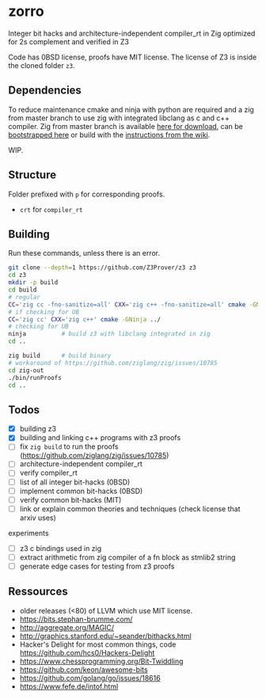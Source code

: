 # zorro
Integer bit hacks and architecture-independent compiler_rt in Zig optimized for
2s complement and verified in Z3

Code has 0BSD license, proofs have MIT license.
The license of Z3 is inside the cloned folder `z3`.

## Dependencies
To reduce maintenance cmake and ninja with python are required and a zig from master branch
to use zig with integrated libclang as c and c++ compiler.
Zig from master branch is available [here for download](https://ziglang.org/download/),
can be [bootstrapped here](https://github.com/ziglang/zig-bootstrap) or build with the
[instructions from the wiki](https://github.com/ziglang/zig/wiki/Building-Zig-From-Source).

WIP.

## Structure

Folder prefixed with `p` for corresponding proofs.

- `crt` for `compiler_rt`

## Building

Run these commands, unless there is an error.
```sh
git clone --depth=1 https://github.com/Z3Prover/z3 z3
cd z3
mkdir -p build
cd build
# regular
CC='zig cc -fno-sanitize=all' CXX='zig c++ -fno-sanitize=all' cmake -GNinja ../
# if checking for UB
CC='zig cc' CXX='zig c++' cmake -GNinja ../
# checking for UB
ninja          # build z3 with libclang integrated in zig
cd ..

zig build      # build binary
# workaround of https://github.com/ziglang/zig/issues/10785
cd zig-out
./bin/runProofs
cd ..
```

## Todos

- [x] building z3
- [x] building and linking c++ programs with z3 proofs
- [ ] fix `zig build` to run the proofs (https://github.com/ziglang/zig/issues/10785)
- [ ] architecture-independent compiler_rt
- [ ] verify compiler_rt
- [ ] list of all integer bit-hacks (0BSD)
- [ ] implement common bit-hacks (0BSD)
- [ ] verify common bit-hacks (MIT)
- [ ] link or explain common theories and techniques (check license that arxiv uses)

experiments

- [ ] z3 c bindings used in zig
- [ ] extract arithmetic from zig compiler of a fn block as stmlib2 string
- [ ] generate edge cases for testing from z3 proofs

## Ressources

- older releases (<80) of LLVM which use MIT license.
- https://bits.stephan-brumme.com/
- http://aggregate.org/MAGIC/
- http://graphics.stanford.edu/~seander/bithacks.html
- Hacker's Delight for most common things, code https://github.com/hcs0/Hackers-Delight
- https://www.chessprogramming.org/Bit-Twiddling
- https://github.com/keon/awesome-bits
- https://github.com/golang/go/issues/18616
- https://www.fefe.de/intof.html
